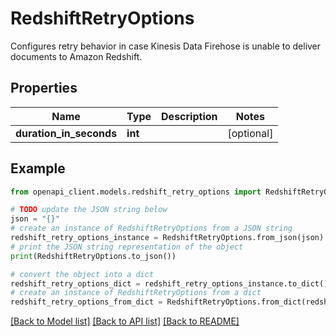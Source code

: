 # RedshiftRetryOptions

Configures retry behavior in case Kinesis Data Firehose is unable to deliver documents to Amazon Redshift.

## Properties

Name | Type | Description | Notes
------------ | ------------- | ------------- | -------------
**duration_in_seconds** | **int** |  | [optional] 

## Example

```python
from openapi_client.models.redshift_retry_options import RedshiftRetryOptions

# TODO update the JSON string below
json = "{}"
# create an instance of RedshiftRetryOptions from a JSON string
redshift_retry_options_instance = RedshiftRetryOptions.from_json(json)
# print the JSON string representation of the object
print(RedshiftRetryOptions.to_json())

# convert the object into a dict
redshift_retry_options_dict = redshift_retry_options_instance.to_dict()
# create an instance of RedshiftRetryOptions from a dict
redshift_retry_options_from_dict = RedshiftRetryOptions.from_dict(redshift_retry_options_dict)
```
[[Back to Model list]](../README.md#documentation-for-models) [[Back to API list]](../README.md#documentation-for-api-endpoints) [[Back to README]](../README.md)


